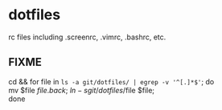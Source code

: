 dotfiles
========

rc files including .screenrc, .vimrc, .bashrc, etc.

## FIXME
cd && for file in `ls -a git/dotfiles/ | egrep -v '^[.]*$'`; do \
    mv $file $file.back; \
    ln -s git/dotfiles/$file $file; \
done

